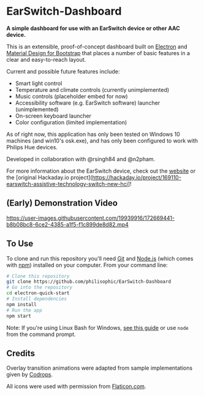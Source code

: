 # EarSwitch-Dashboard

**A simple dashboard for use with an EarSwitch device or other AAC device.**

This is an extensible, proof-of-concept dashboard built on [Electron](https://www.electronjs.org/) and [Material Design for Bootstrap](https://mdbootstrap.com/) that places a number of basic features in a clear and easy-to-reach layout.

Current and possible future features include:
- Smart light control
- Temperature and climate controls (currently unimplemented)
- Music controls (placeholder embed for now)
- Accessibility software (e.g. EarSwitch software) launcher (unimplemented)
- On-screen keyboard launcher
- Color configuration (limited implementation)

As of right now, this application has only been tested on Windows 10 machines (and win10's osk.exe), and has only been configured to work with Philips Hue devices.

Developed in collaboration with @rsingh84 and @n2pham.

For more information about the EarSwitch device, check out the [website](https://www.earswitch.co.uk/) or the [original Hackaday.io project](https://hackaday.io/project/169110-earswitch-assistive-technology-switch-new-hci]!

## (Early) Demonstration Video

https://user-images.githubusercontent.com/19939916/172669441-b8b08bc8-6ce2-4385-a1f5-f1c899de8d82.mp4



## To Use

To clone and run this repository you'll need [Git](https://git-scm.com) and [Node.js](https://nodejs.org/en/download/) (which comes with [npm](http://npmjs.com)) installed on your computer. From your command line:

```bash
# Clone this repository
git clone https://github.com/philisophic/EarSwitch-Dashboard
# Go into the repository
cd electron-quick-start
# Install dependencies
npm install
# Run the app
npm start
```

Note: If you're using Linux Bash for Windows, [see this guide](https://www.howtogeek.com/261575/how-to-run-graphical-linux-desktop-applications-from-windows-10s-bash-shell/) or use `node` from the command prompt.

## Credits
Overlay transition animations were adapted from sample implementations given by [Codrops](https://github.com/codrops/FullscreenOverlayStyles).

All icons were used with permission from [Flaticon.com](https://www.flaticon.com/).
